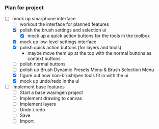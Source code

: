 ### Plan for project

- [ ] mock up smarphone interface
    - [ ] workout the interface for planned features
    - [x] polish the brush settings and selection ui
        - [x] mock up a quick action buttons for the tools in the toolbox
    - [x] mock up low-level settings interface
    - [x] polish quick action buttons (for layers and tools)
        - maybe move them up at the top with the normal buttons as context buttons
    - [ ] polish normal buttons 
    - [ ] polish up Brush Dynamic Presets Menu & Brush Selection Menu
    - [x] figure out how non-brush/pen tools fit in with the ui
    - [x] mock up undo/redo in the ui
- [ ] Implement base features
    - [ ] Start a base wasmgen project
    - [ ] Implement drawing to canvas
    - [ ] Implement layers
    - [ ] Undo / redo
    - [ ] Save
    - [ ] Import
